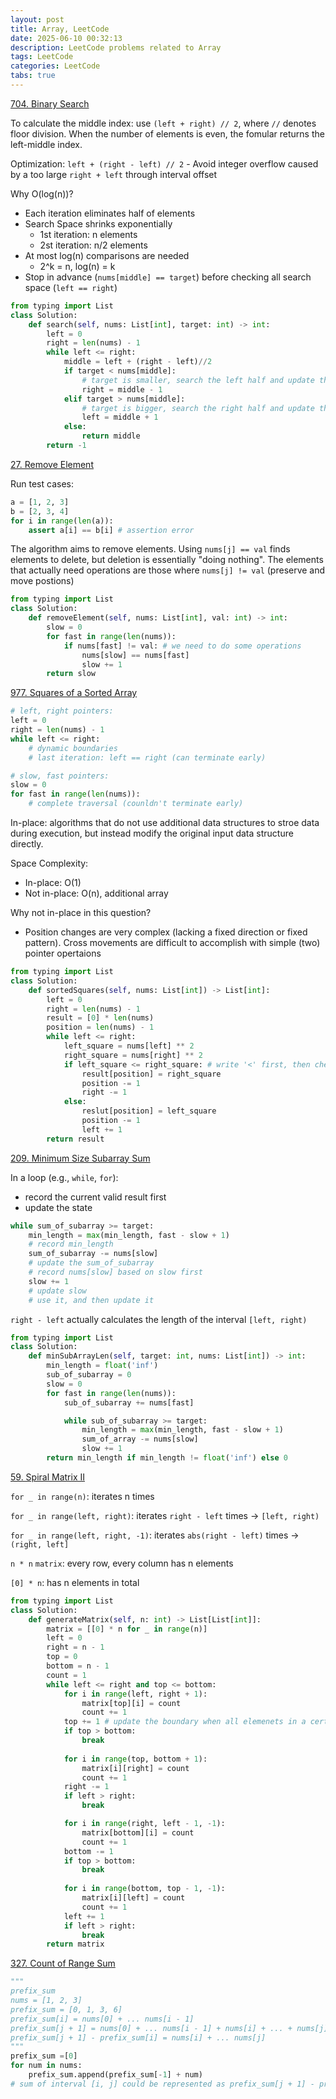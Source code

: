 ```yaml
---
layout: post
title: Array, LeetCode
date: 2025-06-10 00:32:13
description: LeetCode problems related to Array
tags: LeetCode
categories: LeetCode
tabs: true
---
```

[704. Binary Search](https://leetcode.com/problems/binary-search/description/)

To calculate the middle index: use `(left + right) // 2`, where `//` denotes floor division. When the number of elements is even, the fomular returns the left-middle index.

Optimization: `left + (right - left) // 2` - Avoid integer overflow caused by a too large `right + left` through interval offset

Why O(log(n))?
- Each iteration eliminates half of elements
- Search Space shrinks exponentially
    - 1st iteration: n elements
    - 2st iteration: n/2 elements
- At most log(n) comparisons are needed
    - 2^k = n, log(n) = k
- Stop in advance (`nums[middle] == target`) before checking all search space (`left == right`)

```python
from typing import List
class Solution:
    def search(self, nums: List[int], target: int) -> int:
        left = 0
        right = len(nums) - 1
        while left <= right:
            middle = left + (right - left)//2
            if target < nums[middle]: 
                # target is smaller, search the left half and update the right boundary
                right = middle - 1
            elif target > nums[middle]: 
                # target is bigger, search the right half and update the left boundary
                left = middle + 1
            else:
                return middle
        return -1
```

[27. Remove Element](https://leetcode.com/problems/remove-element/description/)

Run test cases:
```python
a = [1, 2, 3]
b = [2, 3, 4]
for i in range(len(a)):
    assert a[i] == b[i] # assertion error
```

The algorithm aims to remove elements. Using `nums[j] == val` finds elements to delete, but deletion is essentially "doing nothing". The elements that actually need operations are those where `nums[j] != val` (preserve and move postions)

```python
from typing import List
class Solution:
    def removeElement(self, nums: List[int], val: int) -> int:
        slow = 0
        for fast in range(len(nums)):
            if nums[fast] != val: # we need to do some operations 
                nums[slow] == nums[fast]
                slow += 1
        return slow
```

[977. Squares of a Sorted Array](https://leetcode.com/problems/squares-of-a-sorted-array/description/)

```python
# left, right pointers:
left = 0
right = len(nums) - 1
while left <= right:
    # dynamic boundaries
    # last iteration: left == right (can terminate early)
```

```python
# slow, fast pointers:
slow = 0
for fast in range(len(nums)):
    # complete traversal (counldn't terminate early)
```

In-place: algorithms that do not use additional data structures to stroe data during execution, but instead modify the original input data structure directly.

Space Complexity:
 - In-place: O(1)
 - Not in-place: O(n), additional array   

Why not in-place in this question?
 - Position changes are very complex (lacking a fixed direction or fixed pattern). Cross movements are difficult to accomplish with simple (two) pointer opertaions

```python
from typing import List
class Solution:
    def sortedSquares(self, nums: List[int]) -> List[int]:
        left = 0
        right = len(nums) - 1
        result = [0] * len(nums)
        position = len(nums) - 1
        while left <= right:
            left_square = nums[left] ** 2
            right_square = nums[right] ** 2
            if left_square <= right_square: # write '<' first, then check whether '=' works 
                result[position] = right_square
                position -= 1
                right -= 1
            else:
                reslut[position] = left_square
                position -= 1
                left += 1
        return result
```
[209. Minimum Size Subarray Sum](https://leetcode.com/problems/minimum-size-subarray-sum/description/)

In a loop (e.g., `while`, `for`):
 - record the current valid result first
 - update the state
```python
while sum_of_subarray >= target:
    min_length = max(min_length, fast - slow + 1) 
    # record min_length
    sum_of_subarray -= nums[slow] 
    # update the sum_of_subarray
    # record nums[slow] based on slow first
    slow += 1 
    # update slow
    # use it, and then update it
```

`right - left` actually calculates the length of the interval `[left, right)`

```python
from typing import List
class Solution:
    def minSubArrayLen(self, target: int, nums: List[int]) -> int:
        min_length = float('inf')
        sub_of_subarray = 0
        slow = 0
        for fast in range(len(nums)):
            sub_of_subarray += nums[fast]

            while sub_of_subarray >= target:
                min_length = max(min_length, fast - slow + 1)
                sum_of_array -= nums[slow]
                slow += 1
        return min_length if min_length != float('inf') else 0
```
[59. Spiral Matrix II](https://leetcode.com/problems/spiral-matrix-ii/)

`for _ in range(n)`: iterates n times

`for _ in range(left, right)`: iterates `right - left` times -> `[left, right)`

`for _ in range(left, right, -1)`: iterates `abs(right - left)` times -> `(right, left]`

`n * n` `matrix`: every row, every column has n elements

`[0] * n`: has n elements in total

```python
from typing import List
class Solution:
    def generateMatrix(self, n: int) -> List[List[int]]:
        matrix = [[0] * n for _ in range(n)]
        left = 0
        right = n - 1
        top = 0
        bottom = n - 1
        count = 1
        while left <= right and top <= bottom:
            for i in range(left, right + 1):
                matrix[top][i] = count
                count += 1
            top += 1 # update the boundary when all elemenets in a certain row/column is handled
            if top > bottom:
                break
                
            for i in range(top, bottom + 1):
                matrix[i][right] = count
                count += 1
            right -= 1
            if left > right:
                break

            for i in range(right, left - 1, -1):
                matrix[bottom][i] = count
                count += 1
            bottom -= 1
            if top > bottom:
                break
                
            for i in range(bottom, top - 1, -1):
                matrix[i][left] = count
                count += 1
            left += 1
            if left > right:
                break
        return matrix
```

[327. Count of Range Sum](https://leetcode.com/problems/count-of-range-sum/description/)

```python
"""
prefix_sum
nums = [1, 2, 3]
prefix_sum = [0, 1, 3, 6]
prefix_sum[i] = nums[0] + ... nums[i - 1]
prefix_sum[j + 1] = nums[0] + ... nums[i - 1] + nums[i] + ... + nums[j]
prefix_sum[j + 1] - prefix_sum[i] = nums[i] + ... nums[j]
"""
prefix_sum =[0]
for num in nums:
    prefix_sum.append(prefix_sum[-1] + num)
# sum of interval [i, j] could be represented as prefix_sum[j + 1] - prefix_sum[i]
```

